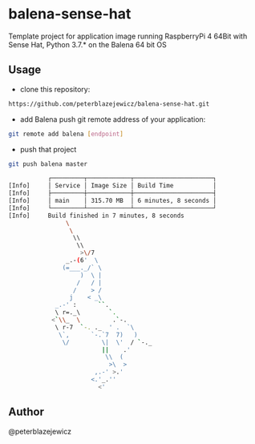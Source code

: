 # balena-sense-hat

Template project for application image running RaspberryPi 4 64Bit with Sense Hat, Python 3.7.* on the Balena 64 bit OS

## Usage

- clone this repository:

```bash
https://github.com/peterblazejewicz/balena-sense-hat.git
```

- add Balena push git remote address of your application:

```bash
git remote add balena [endpoint]
```

- push that project

```bash
git push balena master
```

```bash
           ┌─────────┬────────────┬──────────────────────┐
[Info]     │ Service │ Image Size │ Build Time           │
[Info]     ├─────────┼────────────┼──────────────────────┤
[Info]     │ main    │ 315.70 MB  │ 6 minutes, 8 seconds │
[Info]     └─────────┴────────────┴──────────────────────┘
[Info]     Build finished in 7 minutes, 8 seconds
			    \
			     \
			      \\
			       \\
			        >\/7
			    _.-(6'  \
			   (=___._/` \
			        )  \ |
			       /   / |
			      /    > /
			     j    < _\
			 _.-' :      ``.
			 \ r=._\        `.
			<`\\_  \         .`-.
			 \ r-7  `-. ._  ' .  `\
			  \`,      `-.`7  7)   )
			   \/         \|  \'  / `-._
			              ||    .'
			               \\  (
			                >\  >
			            ,.-' >.'
			           <.'_.''
			             <'

```

## Author

@peterblazejewicz
